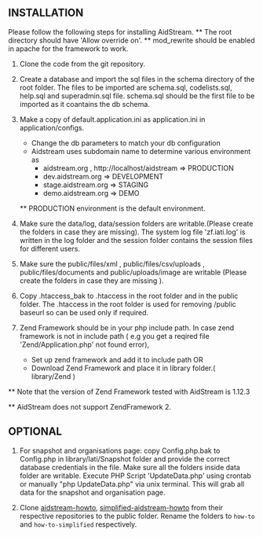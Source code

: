 ## INSTALLATION

Please follow the following steps for installing AidStream.
** The root directory should have 'Allow override on'.
** mod_rewrite should be enabled in apache for the framework to work.

1. Clone the code from the git repository.

2. Create a database and import the sql files in the schema directory of the root folder.
The files to be imported are  schema.sql, codelists.sql, help.sql and superadmin.sql file.
schema.sql should be the first file to be imported as it coantains the db schema.
    
3. Make a copy of default.application.ini as application.ini in application/configs.
    - Change the db parameters to match your db configuration
    - Aidstream uses subdomain name to determine various environment as
        - aidstream.org , http://localhost/aidstream => PRODUCTION
        - dev.aidstream.org => DEVELOPMENT
        - stage.aidstream.org => STAGING
        - demo.aidstream.org => DEMO
    
    ** PRODUCTION environment is the default environment.

4. Make sure the data/log, data/session folders are writable.(Please create the
folders in case they are missing). The system log file 'zf.iati.log' is written
in the log folder and the session folder contains the session files for different
users.

5. Make sure the public/files/xml , public/files/csv/uploads , public/files/documents
and public/uploads/image are writable (Please create the folders in case they
are missing ).

6. Copy .htaccess_bak to .htaccess in the root folder and in the public folder.
The .htaccess in the root folder is used for removing /public baseurl so can be
used only if required.

7. Zend Framework should be in your php include path. In case zend framework is
not in include path ( e.g you get a reqired file 'Zend/Application.php' not found error),
    - Set up zend framework and add it to include path
    OR
    - Download Zend Framework and place it in library folder.( library/Zend )

** Note that the version of Zend Framework tested with AidStream is 1.12.3

** AidStream does not support ZendFramework 2.

## OPTIONAL

1. For snapshot and organisations page: copy Config.php.bak to Config.php in 
library/Iati/Snapshot folder and provide the correct database credentials in the 
file. Make sure all the folders inside data folder are writable. Execute PHP Script 
'UpdateData.php' using crontab or manually "php UpdateData.php" via unix terminal. 
This will grab all data for the snapshot and organisation page.

2. Clone [aidstream-howto](https://github.com/younginnovations/aidstream-howto), [simplified-aidstream-howto](https://github.com/younginnovations/simplified-aidstream-howto) from their respective repositories to the public folder. Rename the folders to `how-to` and `how-to-simplified` respectively.